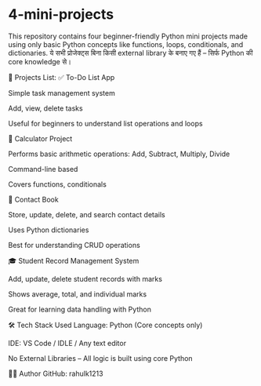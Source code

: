 # 4-mini-projects
This repository contains four beginner-friendly Python mini projects made using only basic Python concepts like functions, loops, conditionals, and dictionaries.
ये सभी प्रोजेक्ट्स बिना किसी external library के बनाए गए हैं – सिर्फ Python की core knowledge से।

📁 Projects List:
✅ To-Do List App

Simple task management system

Add, view, delete tasks

Useful for beginners to understand list operations and loops

🧮 Calculator Project

Performs basic arithmetic operations: Add, Subtract, Multiply, Divide

Command-line based

Covers functions, conditionals

📒 Contact Book

Store, update, delete, and search contact details

Uses Python dictionaries

Best for understanding CRUD operations

🎓 Student Record Management System

Add, update, delete student records with marks

Shows average, total, and individual marks

Great for learning data handling with Python

🛠️ Tech Stack Used
Language: Python (Core concepts only)

IDE: VS Code / IDLE / Any text editor

No External Libraries – All logic is built using core Python

🧑‍💻 Author
GitHub: rahulk1213

